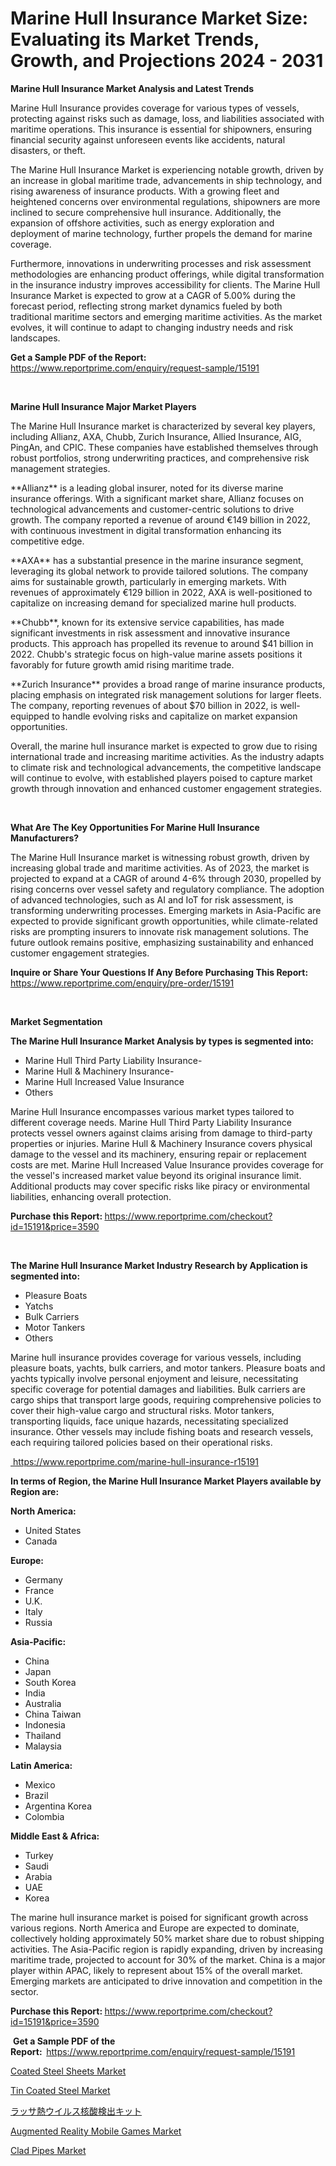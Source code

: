 <p><h1>Marine Hull Insurance Market Size: Evaluating its Market Trends, Growth, and Projections 2024 - 2031</h1></p><p><strong>Marine Hull Insurance Market Analysis and Latest Trends</strong></p>
<p><p>Marine Hull Insurance provides coverage for various types of vessels, protecting against risks such as damage, loss, and liabilities associated with maritime operations. This insurance is essential for shipowners, ensuring financial security against unforeseen events like accidents, natural disasters, or theft.</p><p>The Marine Hull Insurance Market is experiencing notable growth, driven by an increase in global maritime trade, advancements in ship technology, and rising awareness of insurance products. With a growing fleet and heightened concerns over environmental regulations, shipowners are more inclined to secure comprehensive hull insurance. Additionally, the expansion of offshore activities, such as energy exploration and deployment of marine technology, further propels the demand for marine coverage.</p><p>Furthermore, innovations in underwriting processes and risk assessment methodologies are enhancing product offerings, while digital transformation in the insurance industry improves accessibility for clients. The Marine Hull Insurance Market is expected to grow at a CAGR of 5.00% during the forecast period, reflecting strong market dynamics fueled by both traditional maritime sectors and emerging maritime activities. As the market evolves, it will continue to adapt to changing industry needs and risk landscapes.</p></p>
<p><strong>Get a Sample PDF of the Report:&nbsp;</strong> <a href="https://www.reportprime.com/enquiry/request-sample/15191">https://www.reportprime.com/enquiry/request-sample/15191</a></p>
<p>&nbsp;</p>
<p><strong>Marine Hull Insurance Major Market Players</strong></p>
<p><p>The Marine Hull Insurance market is characterized by several key players, including Allianz, AXA, Chubb, Zurich Insurance, Allied Insurance, AIG, PingAn, and CPIC. These companies have established themselves through robust portfolios, strong underwriting practices, and comprehensive risk management strategies.</p><p>**Allianz** is a leading global insurer, noted for its diverse marine insurance offerings. With a significant market share, Allianz focuses on technological advancements and customer-centric solutions to drive growth. The company reported a revenue of around €149 billion in 2022, with continuous investment in digital transformation enhancing its competitive edge.</p><p>**AXA** has a substantial presence in the marine insurance segment, leveraging its global network to provide tailored solutions. The company aims for sustainable growth, particularly in emerging markets. With revenues of approximately €129 billion in 2022, AXA is well-positioned to capitalize on increasing demand for specialized marine hull products.</p><p>**Chubb**, known for its extensive service capabilities, has made significant investments in risk assessment and innovative insurance products. This approach has propelled its revenue to around $41 billion in 2022. Chubb's strategic focus on high-value marine assets positions it favorably for future growth amid rising maritime trade.</p><p>**Zurich Insurance** provides a broad range of marine insurance products, placing emphasis on integrated risk management solutions for larger fleets. The company, reporting revenues of about $70 billion in 2022, is well-equipped to handle evolving risks and capitalize on market expansion opportunities.</p><p>Overall, the marine hull insurance market is expected to grow due to rising international trade and increasing maritime activities. As the industry adapts to climate risk and technological advancements, the competitive landscape will continue to evolve, with established players poised to capture market growth through innovation and enhanced customer engagement strategies.</p></p>
<p>&nbsp;</p>
<p><strong>What Are The Key Opportunities For Marine Hull Insurance Manufacturers?</strong></p>
<p><p>The Marine Hull Insurance market is witnessing robust growth, driven by increasing global trade and maritime activities. As of 2023, the market is projected to expand at a CAGR of around 4-6% through 2030, propelled by rising concerns over vessel safety and regulatory compliance. The adoption of advanced technologies, such as AI and IoT for risk assessment, is transforming underwriting processes. Emerging markets in Asia-Pacific are expected to provide significant growth opportunities, while climate-related risks are prompting insurers to innovate risk management solutions. The future outlook remains positive, emphasizing sustainability and enhanced customer engagement strategies.</p></p>
<p><strong>Inquire or Share Your Questions If Any Before Purchasing This Report:</strong> <a href="https://www.reportprime.com/enquiry/pre-order/15191">https://www.reportprime.com/enquiry/pre-order/15191</a></p>
<p>&nbsp;</p>
<p><strong>Market Segmentation</strong></p>
<p><strong>The Marine Hull Insurance Market Analysis by types is segmented into:</strong></p>
<p><ul><li>Marine Hull Third Party Liability Insurance-</li><li>Marine Hull & Machinery Insurance-</li><li>Marine Hull Increased Value Insurance</li><li>Others</li></ul></p>
<p><p>Marine Hull Insurance encompasses various market types tailored to different coverage needs. Marine Hull Third Party Liability Insurance protects vessel owners against claims arising from damage to third-party properties or injuries. Marine Hull & Machinery Insurance covers physical damage to the vessel and its machinery, ensuring repair or replacement costs are met. Marine Hull Increased Value Insurance provides coverage for the vessel's increased market value beyond its original insurance limit. Additional products may cover specific risks like piracy or environmental liabilities, enhancing overall protection.</p></p>
<p><strong>Purchase this Report:&nbsp;</strong><a href="https://www.reportprime.com/checkout?id=15191&price=3590">https://www.reportprime.com/checkout?id=15191&price=3590</a></p>
<p>&nbsp;</p>
<p><strong>The Marine Hull Insurance Market Industry Research by Application is segmented into:</strong></p>
<p><ul><li>Pleasure Boats</li><li>Yatchs</li><li>Bulk Carriers</li><li>Motor Tankers</li><li>Others</li></ul></p>
<p><p>Marine hull insurance provides coverage for various vessels, including pleasure boats, yachts, bulk carriers, and motor tankers. Pleasure boats and yachts typically involve personal enjoyment and leisure, necessitating specific coverage for potential damages and liabilities. Bulk carriers are cargo ships that transport large goods, requiring comprehensive policies to cover their high-value cargo and structural risks. Motor tankers, transporting liquids, face unique hazards, necessitating specialized insurance. Other vessels may include fishing boats and research vessels, each requiring tailored policies based on their operational risks.</p></p>
<p><a href="https://www.reportprime.com/marine-hull-insurance-r15191">&nbsp;https://www.reportprime.com/marine-hull-insurance-r15191</a></p>
<p><strong>In terms of Region, the Marine Hull Insurance Market Players available by Region are:</strong></p>
<p>
    <p> <strong> North America: </strong>
        <ul>
            <li>United States</li>
            <li>Canada</li>
        </ul>
        </p> 
    <p> <strong> Europe: </strong>
        <ul>
            <li>Germany</li>
            <li>France</li>
            <li>U.K.</li>
            <li>Italy</li>
            <li>Russia</li>
        </ul>
        </p> 
    <p> <strong> Asia-Pacific: </strong>
        <ul>
            <li>China</li>
            <li>Japan</li>
            <li>South Korea</li>
            <li>India</li>
            <li>Australia</li>
            <li>China Taiwan</li>
            <li>Indonesia</li>
            <li>Thailand</li>
            <li>Malaysia</li>
        </ul>
        </p> 
    <p> <strong> Latin America: </strong>
        <ul>
            <li>Mexico</li>
            <li>Brazil</li>
            <li>Argentina Korea</li>
            <li>Colombia</li>
        </ul>
        </p> 
    <p> <strong> Middle East & Africa: </strong>
        <ul>
            <li>Turkey</li>
            <li>Saudi</li>
            <li>Arabia</li>
            <li>UAE</li>
            <li>Korea</li>
        </ul>
    </p>
    </p>
<p><p>The marine hull insurance market is poised for significant growth across various regions. North America and Europe are expected to dominate, collectively holding approximately 50% market share due to robust shipping activities. The Asia-Pacific region is rapidly expanding, driven by increasing maritime trade, projected to account for 30% of the market. China is a major player within APAC, likely to represent about 15% of the overall market. Emerging markets are anticipated to drive innovation and competition in the sector.</p></p>
<p><strong>Purchase this Report: </strong><a href="https://www.reportprime.com/checkout?id=15191&price=3590">https://www.reportprime.com/checkout?id=15191&price=3590</a></p>
<p>&nbsp;<strong>Get a Sample PDF of the Report:&nbsp;&nbsp;</strong><a href="https://www.reportprime.com/enquiry/request-sample/15191">https://www.reportprime.com/enquiry/request-sample/15191</a></p>
<p><strong></strong></p>
<p><p><a href="https://medium.com/@alicemcglynn2022/the-coated-steel-sheets-market-has-grown-significantly-as-a-result-of-several-important-causes-8c7a9f67a4a9">Coated Steel Sheets Market</a></p><p><a href="https://medium.com/@alicemcglynn2022/this-report-aims-to-provide-a-comprehensive-presentation-of-the-global-market-for-tin-coated-steel-5d98a5d85a8e">Tin Coated Steel Market</a></p><p><a href="https://medium.com/@efrainhaley_37009/lassa%E3%82%A6%E3%82%A4%E3%83%AB%E3%82%B9%E6%A0%B8%E9%85%B8%E6%A4%9C%E5%87%BA%E3%82%AD%E3%83%83%E3%83%88%E5%B8%82%E5%A0%B4%E3%81%AB%E3%81%8A%E3%81%91%E3%82%8B%E8%A3%BD%E5%93%81%E3%82%BF%E3%82%A4%E3%83%97-%E4%B9%BE%E7%87%A5pcr-%E8%9B%8D%E5%85%89pcr-%E3%81%8A%E3%82%88%E3%81%B3%E3%82%A2%E3%83%97%E3%83%AA%E3%82%B1%E3%83%BC%E3%82%B7%E3%83%A7%E3%83%B3-%E7%97%85%E9%99%A2-%E3%82%AF%E3%83%AA%E3%83%8B%E3%83%83%E3%82%AF-%E3%81%AB%E9%96%A2%E3%81%99%E3%82%8B%E5%8C%85%E6%8B%AC%E7%9A%84%E3%81%AA%E6%A6%82%E8%A6%81-2024%E5%B9%B4%E3%81%8B%E3%82%892031%E5%B9%B4%E3%81%BE%E3%81%A7%E3%81%AE%E4%BA%88%E6%B8%AC-cb0c3a1650d8">ラッサ熱ウイルス核酸検出キット</a></p><p><a href="https://github.com/ChiragRP21/Market-Research-Report-List-6/blob/main/augmented-reality-mobile-games-market.md">Augmented Reality Mobile Games Market</a></p><p><a href="https://issuu.com/reportprime-2/docs/clad-pipes-market-size-2030.pptx_4f342bcbd41a12">Clad Pipes Market</a></p></p>